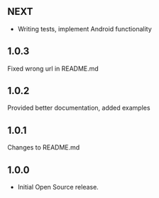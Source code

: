 ## NEXT

* Writing tests, implement Android functionality

## 1.0.3

Fixed wrong url in README.md

## 1.0.2

Provided better documentation, added examples

## 1.0.1

Changes to README.md

## 1.0.0

* Initial Open Source release.